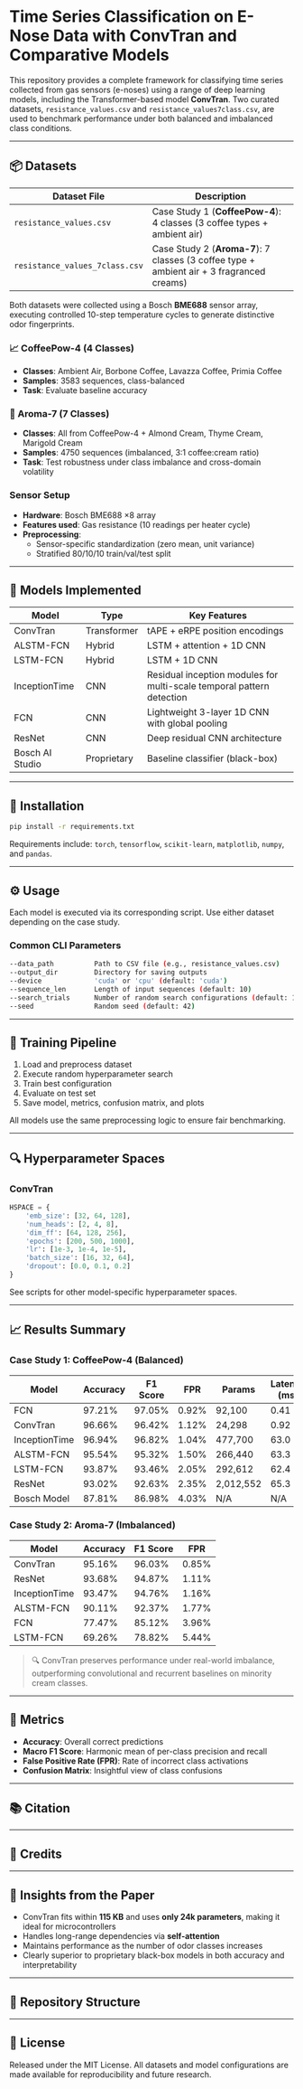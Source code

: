 # Time Series Classification on E-Nose Data with ConvTran and Comparative Models

This repository provides a complete framework for classifying time series collected from gas sensors (e-noses) using a range of deep learning models, including the Transformer-based model **ConvTran**. Two curated datasets, `resistance_values.csv` and `resistance_values7class.csv`, are used to benchmark performance under both balanced and imbalanced class conditions.

---

## 📦 Datasets

| Dataset File                  | Description                                                                 |
|------------------------------|-----------------------------------------------------------------------------|
| `resistance_values.csv`      | Case Study 1 (**CoffeePow-4**): 4 classes (3 coffee types + ambient air)    |
| `resistance_values_7class.csv`| Case Study 2 (**Aroma-7**): 7 classes (3 coffee type + ambient air + 3 fragranced creams) |

Both datasets were collected using a Bosch **BME688** sensor array, executing controlled 10-step temperature cycles to generate distinctive odor fingerprints.

### 📈 CoffeePow-4 (4 Classes)
- **Classes**: Ambient Air, Borbone Coffee, Lavazza Coffee, Primia Coffee
- **Samples**: 3583 sequences, class-balanced
- **Task**: Evaluate baseline accuracy

### 🌿 Aroma-7 (7 Classes)
- **Classes**: All from CoffeePow-4 + Almond Cream, Thyme Cream, Marigold Cream
- **Samples**: 4750 sequences (imbalanced, 3:1 coffee:cream ratio)
- **Task**: Test robustness under class imbalance and cross-domain volatility

### Sensor Setup

- **Hardware**: Bosch BME688 ×8 array
- **Features used**: Gas resistance (10 readings per heater cycle)
- **Preprocessing**:
  - Sensor-specific standardization (zero mean, unit variance)
  - Stratified 80/10/10 train/val/test split

---

## 🧠 Models Implemented

| Model           | Type        | Key Features                                                            |
|----------------|-------------|--------------------------------------------------------------------------|
| ConvTran        | Transformer | tAPE + eRPE position encodings                                          |
| ALSTM-FCN       | Hybrid      | LSTM + attention + 1D CNN                                               |
| LSTM-FCN        | Hybrid      | LSTM + 1D CNN                                                           |
| InceptionTime   | CNN         | Residual inception modules for multi-scale temporal pattern detection   |
| FCN             | CNN         | Lightweight 3-layer 1D CNN with global pooling                          |
| ResNet          | CNN         | Deep residual CNN architecture                                          |
| Bosch AI Studio | Proprietary | Baseline classifier (black-box)                                         |

---

## 🚀 Installation

```bash
pip install -r requirements.txt
```

Requirements include: `torch`, `tensorflow`, `scikit-learn`, `matplotlib`, `numpy`, and `pandas`.

---

## ⚙️ Usage

Each model is executed via its corresponding script. Use either dataset depending on the case study.

### Common CLI Parameters

```bash
--data_path          Path to CSV file (e.g., resistance_values.csv)
--output_dir         Directory for saving outputs
--device             'cuda' or 'cpu' (default: 'cuda')
--sequence_len       Length of input sequences (default: 10)
--search_trials      Number of random search configurations (default: 10)
--seed               Random seed (default: 42)
```

---

## 🧪 Training Pipeline

1. Load and preprocess dataset
2. Execute random hyperparameter search
3. Train best configuration
4. Evaluate on test set
5. Save model, metrics, confusion matrix, and plots

All models use the same preprocessing logic to ensure fair benchmarking.

---

## 🔍 Hyperparameter Spaces

### ConvTran

```python
HSPACE = {
    'emb_size': [32, 64, 128],
    'num_heads': [2, 4, 8],
    'dim_ff': [64, 128, 256],
    'epochs': [200, 500, 1000],
    'lr': [1e-3, 1e-4, 1e-5],
    'batch_size': [16, 32, 64],
    'dropout': [0.0, 0.1, 0.2]
}
```

See scripts for other model-specific hyperparameter spaces.

---

## 📈 Results Summary

### Case Study 1: CoffeePow-4 (Balanced)

| Model         | Accuracy | F1 Score | FPR   | Params    | Latency (ms) |
| ------------- | -------- | -------- | ----- | --------- | ------------ |
| FCN           | 97.21%   | 97.05%   | 0.92% | 92,100    | 0.41         |
| ConvTran      | 96.66%   | 96.42%   | 1.12% | 24,298    | 0.92         |
| InceptionTime | 96.94%   | 96.82%   | 1.04% | 477,700   | 63.0         |
| ALSTM-FCN     | 95.54%   | 95.32%   | 1.50% | 266,440   | 63.3         |
| LSTM-FCN      | 93.87%   | 93.46%   | 2.05% | 292,612   | 62.4         |
| ResNet        | 93.02%   | 92.63%   | 2.35% | 2,012,552 | 65.3         |
| Bosch Model   | 87.81%   | 86.98%   | 4.03% | N/A       | N/A          |

### Case Study 2: Aroma-7 (Imbalanced)

| Model         | Accuracy | F1 Score | FPR   |
| ------------- | -------- | -------- | ----- |
| ConvTran      | 95.16%   | 96.03%   | 0.85% |
| ResNet        | 93.68%   | 94.87%   | 1.11% |
| InceptionTime | 93.47%   | 94.76%   | 1.16% |
| ALSTM-FCN     | 90.11%   | 92.37%   | 1.77% |
| FCN           | 77.47%   | 85.12%   | 3.96% |
| LSTM-FCN      | 69.26%   | 78.82%   | 5.44% |

> 🔍 ConvTran preserves performance under real-world imbalance, outperforming convolutional and recurrent baselines on minority cream classes.

---

## 🧾 Metrics

* **Accuracy**: Overall correct predictions
* **Macro F1 Score**: Harmonic mean of per-class precision and recall
* **False Positive Rate (FPR)**: Rate of incorrect class activations
* **Confusion Matrix**: Insightful view of class confusions

---

## 📚 Citation

---

## 👥 Credits

---

## 🧠 Insights from the Paper

* ConvTran fits within **115 KB** and uses **only 24k parameters**, making it ideal for microcontrollers
* Handles long-range dependencies via **self-attention**
* Maintains performance as the number of odor classes increases
* Clearly superior to proprietary black-box models in both accuracy and interpretability

---

## 📂 Repository Structure

---

## 📌 License

Released under the MIT License. All datasets and model configurations are made available for reproducibility and future research.
